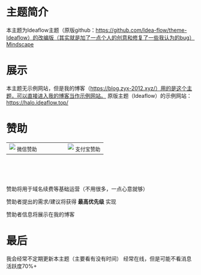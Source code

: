 # 主题简介

本主题为Ideaflow主题（原版github：https://github.com/Idea-flow/theme-Ideaflow）的改编版（其实就是加了一点个人的创意和修复了一些我认为的bug）Mindscape

# 展示

本主题无示例网站，但是我的博客（https://blog.zyx-2012.xyz/）用的是这个主题，可以直接进入我的博客当作示例网站。
原版主题（Ideaflow）的示例网站：https://halo.ideaflow.top/

# 赞助

<table align="center">
  <tr>
    <td align="center">
      <img src="https://github.com/user-attachments/assets/4ae471d5-a5c1-4633-95bd-df0a4cbe8fd3" />
      <sub>微信赞助</sub>
    </td>
    <td width="50"></td>
    <td align="center">
      <img src="https://github.com/user-attachments/assets/7cc0256c-0741-4a27-9954-bd2df2ca648e" />
      <sub>支付宝赞助</sub>
    </td>
  </tr>
</table>
<br><br><br>

赞助将用于域名续费等基础运营（不用很多，一点心意就够）

赞助者提出的需求/建议将获得 **最高优先级** 实现

赞助者信息将展示在我的博客

# 最后

我会经常不定期更新本主题（主要看有没有时间）
经常在线，但是可能不看消息
活跃度70%+
